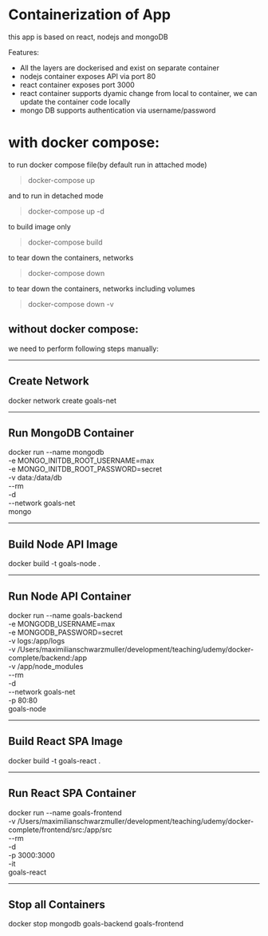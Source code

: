 # Containerization of App

this app is based on react, nodejs and mongoDB

Features:

- All the layers are dockerised and exist on separate container
- nodejs container exposes API via port 80
- react container exposes port 3000
- react container supports dyamic change from local to container, we can update the container code locally
- mongo DB supports authentication via username/password

# with docker compose:

to run docker compose file(by default run in attached mode)

> docker-compose up

and to run in detached mode

> docker-compose up -d

to build image only

> docker-compose build

to tear down the containers, networks

> docker-compose down

to tear down the containers, networks including volumes

> docker-compose down -v

## without docker compose:

we need to perform following steps manually:

---

## Create Network

docker network create goals-net

---

## Run MongoDB Container

docker run --name mongodb \
 -e MONGO_INITDB_ROOT_USERNAME=max \
 -e MONGO_INITDB_ROOT_PASSWORD=secret \
 -v data:/data/db \
 --rm \
 -d \
 --network goals-net \
 mongo

---

## Build Node API Image

docker build -t goals-node .

---

## Run Node API Container

docker run --name goals-backend \
 -e MONGODB_USERNAME=max \
 -e MONGODB_PASSWORD=secret \
 -v logs:/app/logs \
 -v /Users/maximilianschwarzmuller/development/teaching/udemy/docker-complete/backend:/app \
 -v /app/node_modules \
 --rm \
 -d \
 --network goals-net \
 -p 80:80 \
 goals-node

---

## Build React SPA Image

docker build -t goals-react .

---

## Run React SPA Container

docker run --name goals-frontend \
 -v /Users/maximilianschwarzmuller/development/teaching/udemy/docker-complete/frontend/src:/app/src \
 --rm \
 -d \
 -p 3000:3000 \
 -it \
 goals-react

---

## Stop all Containers

docker stop mongodb goals-backend goals-frontend
